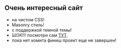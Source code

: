## Очень интересный сайт
- на чистом CSS! 
- Masonry стиль!
- с поддержкой темной темы! 
- ШОК!!! посмотри сам [ТУТ](https://raslambekov.github.io/MARAFON1/).
- пока нет комита финиш проект еще не завершен!
